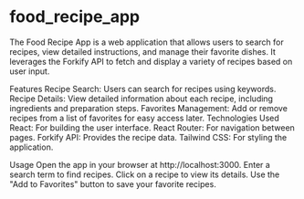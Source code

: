 # food_recipe_app

The Food Recipe App is a web application that allows users to search for recipes, view detailed instructions, and manage their favorite dishes. It leverages the Forkify API to fetch and display a variety of recipes based on user input.

Features
Recipe Search: Users can search for recipes using keywords.
Recipe Details: View detailed information about each recipe, including ingredients and preparation steps.
Favorites Management: Add or remove recipes from a list of favorites for easy access later.
Technologies Used
React: For building the user interface.
React Router: For navigation between pages.
Forkify API: Provides the recipe data.
Tailwind CSS: For styling the application.

Usage
Open the app in your browser at http://localhost:3000.
Enter a search term to find recipes.
Click on a recipe to view its details.
Use the "Add to Favorites" button to save your favorite recipes.
